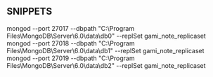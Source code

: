 ## SNIPPETS

mongod --port 27017 --dbpath "C:\Program Files\MongoDB\Server\6.0\data\db0" --replSet gami_note_replicaset
mongod --port 27018 --dbpath "C:\Program Files\MongoDB\Server\6.0\data\db1" --replSet gami_note_replicaset
mongod --port 27019 --dbpath "C:\Program Files\MongoDB\Server\6.0\data\db2" --replSet gami_note_replicaset